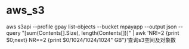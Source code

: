 # aws_s3

aws s3api --profile gpay list-objects --bucket mpayapp  --output json --query "[sum(Contents[].Size), length(Contents[])]" | awk 'NR!=2 {print $0;next} NR==2 {print $0/1024/1024/1024" GB"}'查询s3空间及对象数
